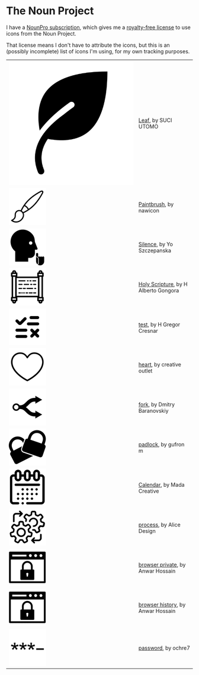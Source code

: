 # The Noun Project

I have a [NounPro subscription][subscriptions], which gives me a [royalty-free license][license] to use icons from the Noun Project.

That license means I don't have to attribute the icons, but this is an (possibly incomplete) list of icons I'm using, for my own tracking purposes.

<table>
  <tr>
    <td><img src="icons/noun-leaf-5077343.png"></td>
    <td><a href="https://thenounproject.com/icon/leaf-5077343/">Leaf</a>, by SUCI UTOMO</td>
  </tr>


  <tr>
    <td><img src="icons/noun-paintbrush-2861542.png"></td>
    <td><a href="https://thenounproject.com/icon/paintbrush-2861542/">Paintbrush</a>, by nawicon</td>
  </tr>

  <tr>
    <td><img src="icons/noun-silence-1585.png"></td>
    <td><a href="https://thenounproject.com/icon/silence-1585/">Silence</a>, by Yo Szczepanska</td>
  </tr>

  <tr>
    <td><img src="icons/noun-holy-scripture-625542.png"></td>
    <td><a href="https://thenounproject.com/icon/holy-scripture-625542/">Holy Scripture</a>, by H Alberto Gongora</td>
  </tr>

  <tr>
    <td><img src="icons/noun-test-4700947.png"></td>
    <td><a href="https://thenounproject.com/icon/test-4700947/">test</a>, by H Gregor Cresnar</td>
  </tr>

  <tr>
    <td><img src="icons/noun-heart-585522.png"></td>
    <td><a href="https://thenounproject.com/icon/heart-585522/">heart</a>, by creative outlet</td>
  </tr>

  <tr>
    <td><img src="icons/noun-fork-60030.png"></td>
    <td><a href="https://thenounproject.com/icon/fork-60030/">fork</a>, by Dmitry Baranovskiy</td>
  </tr>

  <tr>
    <td><img src="icons/noun-padlock-2059429.png"></td>
    <td><a href="https://thenounproject.com/icon/padlock-2059429/">padlock</a>, by gufron m</td>
  </tr>

  <tr>
    <td><img src="icons/noun-calendar-3669219.png"></td>
    <td><a href="https://thenounproject.com/icon/calendar-3669219/">Calendar</a>, by Mada Creative</td>
  </tr>

  <tr>
    <td><img src="icons/noun-process-2473979.png"></td>
    <td><a href="https://thenounproject.com/icon/process-2473979/">process</a>, by Alice Design</td>
  </tr>

  <tr>
    <td><img src="icons/noun-browser-private-4286370.png"></td>
    <td><a href="https://thenounproject.com/icon/browser-private-4286370/">browser private</a>, by Anwar Hossain</td>
  </tr>

  <tr>
    <td><img src="icons/noun-browser-private-4286370.png"></td>
    <td><a href="https://thenounproject.com/icon/browser-history-3988369/">browser history</a>, by Anwar Hossain</td>
  </tr>

  <tr>
    <td><img src="icons/noun-password-139974.png"></td>
    <td><a href="https://thenounproject.com/icon/password-139974/">password</a>, by ochre7</td>
  </tr>
</table>

[subscriptions]: https://thenounproject.com/pricing/
[license]: https://thenounproject.com/legal/terms-of-use/#icon-licenses
